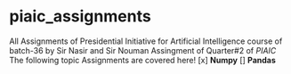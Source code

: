 # **piaic_assignments**
All Assignments of Presidential Initiative for Artificial Intelligence course of batch-36 by Sir Nasir and Sir Nouman
Assingment of Quarter#2 of *PIAIC*
The following topic Assignments are covered here!
[x] **Numpy**
[] **Pandas**
